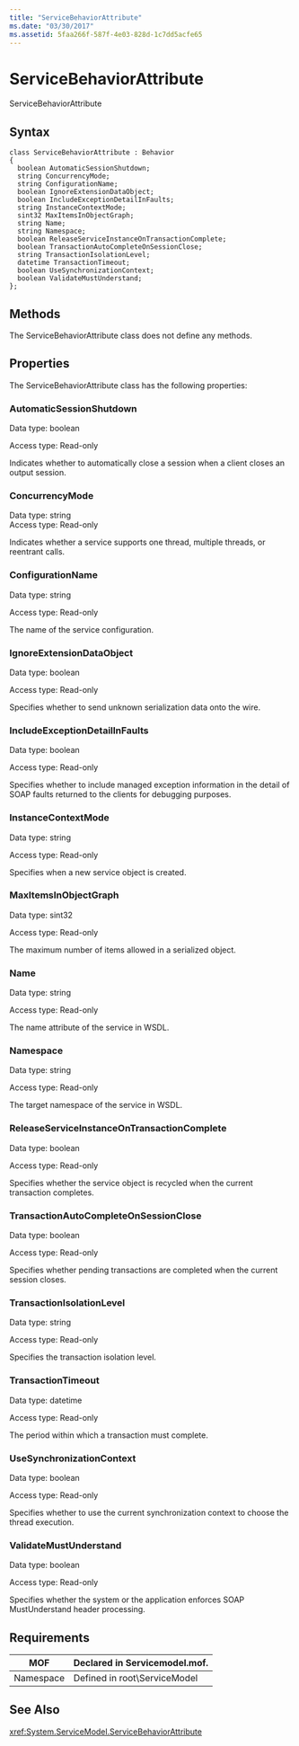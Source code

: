 ```yaml
---
title: "ServiceBehaviorAttribute"
ms.date: "03/30/2017"
ms.assetid: 5faa266f-587f-4e03-828d-1c7dd5acfe65
---
```

# ServiceBehaviorAttribute
ServiceBehaviorAttribute  
  
## Syntax  
  
```  
class ServiceBehaviorAttribute : Behavior  
{  
  boolean AutomaticSessionShutdown;  
  string ConcurrencyMode;  
  string ConfigurationName;  
  boolean IgnoreExtensionDataObject;  
  boolean IncludeExceptionDetailInFaults;  
  string InstanceContextMode;  
  sint32 MaxItemsInObjectGraph;  
  string Name;  
  string Namespace;  
  boolean ReleaseServiceInstanceOnTransactionComplete;  
  boolean TransactionAutoCompleteOnSessionClose;  
  string TransactionIsolationLevel;  
  datetime TransactionTimeout;  
  boolean UseSynchronizationContext;  
  boolean ValidateMustUnderstand;  
};  
```  
  
## Methods  
 The ServiceBehaviorAttribute class does not define any methods.  
  
## Properties  
 The ServiceBehaviorAttribute class has the following properties:  
  
### AutomaticSessionShutdown  
 Data type: boolean  
  
 Access type: Read-only  
  
 Indicates whether to automatically close a session when a client closes an output session.  
  
### ConcurrencyMode  
 Data type: string  
Access type: Read-only  
  
 Indicates whether a service supports one thread, multiple threads, or reentrant calls.  
  
### ConfigurationName  
 Data type: string  
  
 Access type: Read-only  
  
 The name of the service configuration.  
  
### IgnoreExtensionDataObject  
 Data type: boolean  
  
 Access type: Read-only  
  
 Specifies whether to send unknown serialization data onto the wire.  
  
### IncludeExceptionDetailInFaults  
 Data type: boolean  
  
 Access type: Read-only  
  
 Specifies whether to include managed exception information in the detail of SOAP faults returned to the clients for debugging purposes.  
  
### InstanceContextMode  
 Data type: string  
  
 Access type: Read-only  
  
 Specifies when a new service object is created.  
  
### MaxItemsInObjectGraph  
 Data type: sint32  
  
 Access type: Read-only  
  
 The maximum number of items allowed in a serialized object.  
  
### Name  
 Data type: string  
  
 Access type: Read-only  
  
 The name attribute of the service in WSDL.  
  
### Namespace  
 Data type: string  
  
 Access type: Read-only  
  
 The target namespace of the service in WSDL.  
  
### ReleaseServiceInstanceOnTransactionComplete  
 Data type: boolean  
  
 Access type: Read-only  
  
 Specifies whether the service object is recycled when the current transaction completes.  
  
### TransactionAutoCompleteOnSessionClose  
 Data type: boolean  
  
 Access type: Read-only  
  
 Specifies whether pending transactions are completed when the current session closes.  
  
### TransactionIsolationLevel  
 Data type: string  
  
 Access type: Read-only  
  
 Specifies the transaction isolation level.  
  
### TransactionTimeout  
 Data type: datetime  
  
 Access type: Read-only  
  
 The period within which a transaction must complete.  
  
### UseSynchronizationContext  
 Data type: boolean  
  
 Access type: Read-only  
  
 Specifies whether to use the current synchronization context to choose the thread execution.  
  
### ValidateMustUnderstand  
 Data type: boolean  
  
 Access type: Read-only  
  
 Specifies whether the system or the application enforces SOAP MustUnderstand header processing.  
  
## Requirements  
  
|MOF|Declared in Servicemodel.mof.|  
|---------|-----------------------------------|  
|Namespace|Defined in root\ServiceModel|  
  
## See Also  
 <xref:System.ServiceModel.ServiceBehaviorAttribute>
